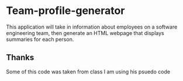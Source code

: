 # Team-profile-generator
This application will take in information about employees on a software engineering team, then generate an HTML webpage that displays summaries for each person.


## Thanks
Some of this code was taken from class I am using his psuedo code
